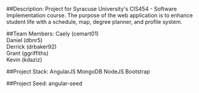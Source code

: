 ##Description:
Project for Syracuse University's CIS454 - Software Implementation course. The purpose of the web application is to enhance student life with a schedule, map, degree planner, and profile system.

##Team Members:
Caely (cemart01)<br>
Daniel (dbnr5)<br>
Derrick (drbaker92)<br>
Grant (ggriffiths) <br>
Kevin (kdaziz)

##Project Stack:
AngularJS
MongoDB
NodeJS
Bootstrap

##Project Seed:
angular-seed



